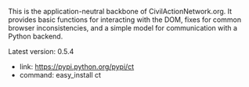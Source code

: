 This is the application-neutral backbone of CivilActionNetwork.org. It provides basic functions for interacting with the DOM, fixes for common browser inconsistencies, and a simple model for communication with a Python backend.

Latest version: 0.5.4
 - link: https://pypi.python.org/pypi/ct
 - command: easy_install ct